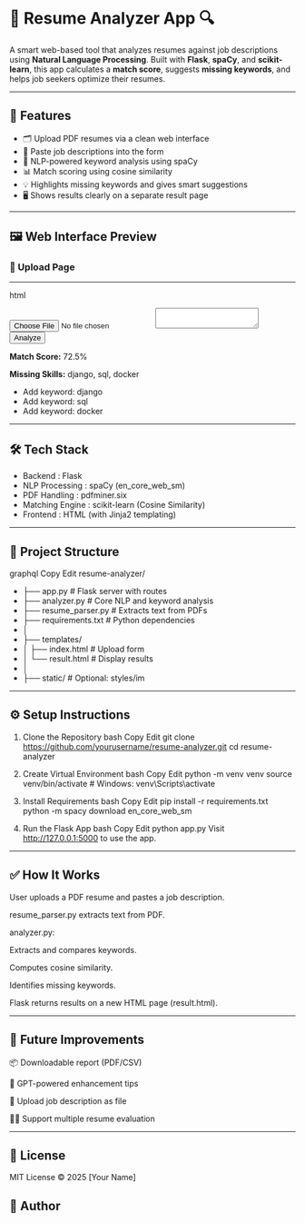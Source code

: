 # 📄 Resume Analyzer App 🔍

A smart web-based tool that analyzes resumes against job descriptions using **Natural Language Processing**. Built with **Flask**, **spaCy**, and **scikit-learn**, this app calculates a **match score**, suggests **missing keywords**, and helps job seekers optimize their resumes.

---

## 🚀 Features

- 🗂 Upload PDF resumes via a clean web interface
- 💬 Paste job descriptions into the form
- 🧠 NLP-powered keyword analysis using spaCy
- 📊 Match scoring using cosine similarity
- 💡 Highlights missing keywords and gives smart suggestions
- 🖥️ Shows results clearly on a separate result page

---

## 🖼️ Web Interface Preview

### 🔘 Upload Page

----
html
<form action="/analyze" method="post" enctype="multipart/form-data">
    <input type="file" name="resume">
    <textarea name="jobdesc"></textarea>
    <input type="submit" value="Analyze">
</form>

<p><strong>Match Score:</strong> 72.5%</p>
<p><strong>Missing Skills:</strong> django, sql, docker</p>

<ul>
  <li>Add keyword: django</li>
  <li>Add keyword: sql</li>
  <li>Add keyword: docker</li>
</ul>

----

## 🛠 Tech Stack 
- Backend	   :                                 Flask
- NLP Processing :	                            spaCy (en_core_web_sm)
- PDF Handling :	                            pdfminer.six
- Matching Engine :	                            scikit-learn (Cosine Similarity)
- Frontend :	                                HTML (with Jinja2 templating)

----
## 📁 Project Structure
graphql
Copy
Edit
resume-analyzer/
- ├── app.py                    # Flask server with routes
- ├── analyzer.py               # Core NLP and keyword analysis
- ├── resume_parser.py          # Extracts text from PDFs
- ├── requirements.txt          # Python dependencies
- │
- ├── templates/
- │   ├── index.html            # Upload form
- │   └── result.html           # Display results
- │
- ├── static/                   # Optional: styles/im

----
## ⚙️ Setup Instructions
1. Clone the Repository
bash
Copy
Edit
git clone https://github.com/yourusername/resume-analyzer.git
cd resume-analyzer

2. Create Virtual Environment
bash
Copy
Edit
python -m venv venv
source venv/bin/activate    # Windows: venv\Scripts\activate

3. Install Requirements
bash
Copy
Edit
pip install -r requirements.txt
python -m spacy download en_core_web_sm

4. Run the Flask App
bash
Copy
Edit
python app.py
Visit http://127.0.0.1:5000 to use the app.

----
## ✅ How It Works
User uploads a PDF resume and pastes a job description.

resume_parser.py extracts text from PDF.

analyzer.py:

Extracts and compares keywords.

Computes cosine similarity.

Identifies missing keywords.

Flask returns results on a new HTML page (result.html).

----
## 🧠 Future Improvements
📦 Downloadable report (PDF/CSV)

🧠 GPT-powered enhancement tips

🧾 Upload job description as file

🧑‍💼 Support multiple resume evaluation

----
## 📄 License
MIT License © 2025 [Your Name]

## 🙌 Author
